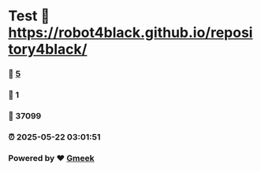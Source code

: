 # Test :link: https://robot4black.github.io/repository4black/ 
### :page_facing_up: [5](https://robot4black.github.io/repository4black//tag.html) 
### :speech_balloon: 1 
### :hibiscus: 37099 
### :alarm_clock: 2025-05-22 03:01:51 
### Powered by :heart: [Gmeek](https://github.com/Meekdai/Gmeek)
